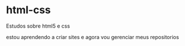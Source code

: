 # html-css
 Estudos sobre html5 e css


estou aprendendo a criar sites  e agora vou gerenciar meus repositorios